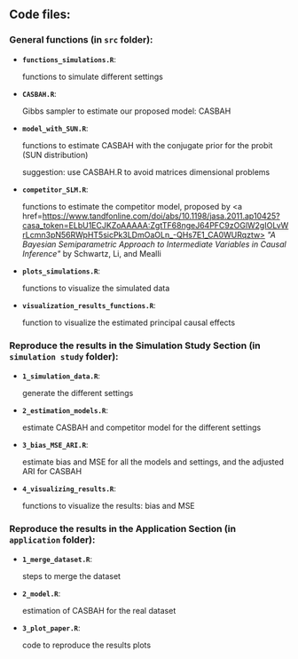 ## Code files:

### General functions (in **`src`** folder):
 - **`functions_simulations.R`**:
   
    functions to simulate different settings
 - **`CASBAH.R`**:

   Gibbs sampler to estimate our proposed model: CASBAH
 - **`model_with_SUN.R`**:

   functions to estimate CASBAH with the conjugate prior for the probit (SUN distribution)

   suggestion: use CASBAH.R to avoid matrices dimensional problems
- **`competitor_SLM.R`**:

  functions to estimate the competitor model, proposed by <a href=https://www.tandfonline.com/doi/abs/10.1198/jasa.2011.ap10425?casa_token=ELbU1ECJKZoAAAAA:ZgtTF68ngeJ64PFC9zOGlW2gIOLvWrLcmn3pN56RWpHT5sicPk3LDmOaOLn_-QHs7E1_CA0WURqztw> _"A Bayesian Semiparametric Approach to Intermediate Variables in Causal Inference"_ </a> by Schwartz, Li, and Mealli
 - **`plots_simulations.R`**:

   functions to visualize the simulated data

 - **`visualization_results_functions.R`**:

   function to visualize the estimated principal causal effects

### Reproduce the results in the Simulation Study Section (in **`simulation study`** folder):
 - **`1_simulation_data.R`**:

   generate the different settings
 - **`2_estimation_models.R`**:

   estimate CASBAH and competitor model for the different settings
 - **`3_bias_MSE_ARI.R`**:

   estimate bias and MSE for all the models and settings, and the adjusted ARI for CASBAH
 - **`4_visualizing_results.R`**:

   functions to visualize the results: bias and MSE

### Reproduce the results in the Application Section (in **`application`** folder):
 - **`1_merge_dataset.R`**:
   
    steps to merge the dataset
- **`2_model.R`**:
   
    estimation of CASBAH for the real dataset
- **`3_plot_paper.R`**:
   
    code to reproduce the results plots

